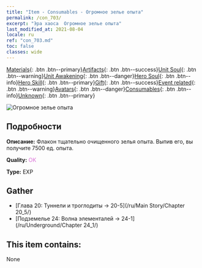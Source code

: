 ```yaml
---
title: "Item - Consumables - Огромное зелье опыта"
permalink: /con_703/
excerpt: "Эра хаоса  Огромное зелье опыта"
last_modified_at: 2021-08-04
locale: ru
ref: "con_703.md"
toc: false
classes: wide
---
```

 [Materials](/ItemsRU/){: .btn .btn--primary}[Artifacts](/ItemsRU/Artifacts/){: .btn .btn--success}[Unit Soul](/ItemsRU/UnitSoul/){: .btn .btn--warning}[Unit Awakening](/ItemsRU/UnitAwakening/){: .btn .btn--danger}[Hero Soul](/ItemsRU/HeroSoul/){: .btn .btn--info}[Hero Skill](/ItemsRU/HeroSkill/){: .btn .btn--primary}[Gift](/ItemsRU/Gift/){: .btn .btn--success}[Event related](/ItemsRU/Events/){: .btn .btn--warning}[Avatars](/ItemsRU/Avatars/){: .btn .btn--danger}[Consumables](/ItemsRU/Consumables/){: .btn .btn--info}[Unknown](/ItemsRU/Unknown/){: .btn .btn--primary}

 ![Огромное зелье опыта](/images/t/i_503.png)

## Подробности
 **Описание:** Флакон тщательно очищенного зелья опыта. Выпив его, вы получите 7500 ед. опыта.

 **Quality:** <span style="color: #DA70D6">OK</span>

 **Type:** EXP

## Gather

*    [Глава 20: Туннели и троглодиты -> 20-5](/ru/Main Story/Chapter 20_5/) 
*    [Подземелье 24: Волна элементалей -> 24-1](/ru/Underground/Chapter 24_1/) 

## This item contains:

  None


